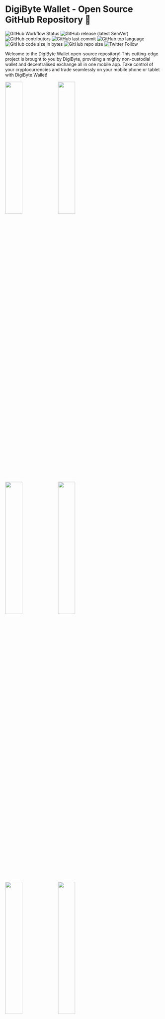 # DigiByte Wallet - Open Source GitHub Repository 🚀
![GitHub Workflow Status](https://img.shields.io/github/actions/workflow/status/komodoplatform/atomicdex-mobile/build.yml)
![GitHub release (latest SemVer)](https://img.shields.io/github/v/release/komodoplatform/atomicdex-mobile)
![GitHub contributors](https://img.shields.io/github/contributors-anon/komodoplatform/atomicdex-mobile)
![GitHub last commit](https://img.shields.io/github/last-commit/komodoplatform/atomicdex-mobile)
![GitHub top language](https://img.shields.io/github/languages/top/komodoplatform/atomicdex-mobile)
![GitHub code size in bytes](https://img.shields.io/github/languages/code-size/komodoplatform/atomicdex-mobile)
![GitHub repo size](https://img.shields.io/github/repo-size/komodoplatform/atomicdex-mobile)
![Twitter Follow](https://img.shields.io/twitter/follow/DigiByteCoin?style=social)

Welcome to the DigiByte Wallet open-source repository! This cutting-edge project is brought to you by DigiByte, providing a mighty non-custodial wallet and decentralised exchange all in one mobile app. Take control of your cryptocurrencies and trade seamlessly on your mobile phone or tablet with DigiByte Wallet!

<p float="center">
  <img src="https://user-images.githubusercontent.com/77973576/229565868-b121e9b6-2d2b-4390-a81f-a7878d0bfea8.png" width="33%" />
  <img src="https://user-images.githubusercontent.com/77973576/229565938-81a51d44-5a73-4acd-8885-454e6fa6443d.png" width="33%" /> 
  <img src="https://user-images.githubusercontent.com/77973576/229565995-252df819-1ea9-4cc8-a9bc-4ab3e1c80caf.png" width="33%" />
  <img src="https://user-images.githubusercontent.com/77973576/229566018-285b6b6d-677e-464e-aafb-e55fecb2df82.png" width="33%" />
  <img src="https://user-images.githubusercontent.com/77973576/229566049-2f25b16b-da76-4295-b4e6-ba567ac582f7.png" width="33%" />
  <img src="https://user-images.githubusercontent.com/77973576/229566075-aa00a5a9-55ae-4acd-ad7b-d67ed3a65db6.png" width="33%" />
</p>

## Unleashing the Power of DigiByte DeFi Framework 💡
We've made this repository public to showcase the incredible potential of the DigiByte DeFi Framework and to spark interest among companies looking to integrate this game-changing technology into their own applications. Our goal is to drive innovation and expand the reach of decentralised exchange technology worldwide.

## Exciting Features 🌟
- **Non-custodial wallet:** You're in control - only you can access your private keys.
- **Decentralized exchange:** Trade cryptocurrencies effortlessly across blockchain networks with atomic swap technology, bypassing the need for a middleman.
- **500+ Listed Cryptocurrencies:** A vast and ever-growing list of supported cryptocurrencies.
- **Unlimited markets:** Over 300,000 completed atomic swaps and a staggering 10,000+ trading pairs.
- **User support:** Engage with our active community, where official team members are ready to help. We'd also love to hear your feedback.
- **Most supported protocols:** DigiByte Wallet outshines the competition by supporting the most blockchain protocols of any decentralized exchange on the market.
- **Established team:** Our pioneering DigiByte developers have been at the forefront of DEX technology since 2014.
- **Frequent updates:** Our dedicated developers are constantly working to enhance the app's user experience, security, and feature set.

## Download DigiByte Wallet 📲
Embrace financial freedom at your fingertips by downloading the DigiByte Wallet:

- [iOS](https://testflight.apple.com/join/c2mOLEoC)
- [Android](https://play.google.com/store/apps/details?id=com.digibyte.atomicdex)

## Get Involved 🤝
We welcome developers, designers, and testers' contributions to our open-source project. If you'd like to contribute, please review the [contribution guidelines](CONTRIBUTING.md) and [code of conduct](CODE_OF_CONDUCT.md).

For any questions about the DigiByte Wallet or the exchange, join our lively [community](https://www.digibyte.org/en-us/#community).

# NB (Forkers/contributors):

This repository is currently in the process of undergoing safety and Flutter version upgrades. Expect major merge conflicts in the near future for any files updated from this repository. Please note that this software is under active development and provided "as is" without warranties or guarantees. Use at your own risk, as the authors and maintainers shall not be held liable for any issues, damages, or losses resulting from its use.

## Getting Started

Build requires up-to-date version of coins file from https://github.com/KomodoPlatform/coins

Commit hash and sha256sum of coins file is specified in `coins_ci.json`.
You may download one manually or use `fetch_coins.sh` script on Linux and macOS or `fetch_coins.ps1` PowerShell script on Windows.

The `fetch_coins` script depends on sha256sum and jq utils:

Ubuntu: `sudo apt-get update && sudo apt-get install -y coreutils jq`

MacOS: `brew install coreutils jq`, [Brew software](https://brew.sh/)

Windows: `choco install jq`, [Choco software](https://chocolatey.org/)


## Build and run

https://github.com/KomodoPlatform/AtomicDEX-mobile/wiki/Project-Setup#build-and-run


## Run/Build with screenshot and video recording ON

```
flutter run --dart-define=screenshot=true
```


## DigiByte DeFi Framework Library Setup:

DigiByte Wallet runs the DigiByte DeFi Framework locally on the user's device. The API binary is platform-specific and must be manually set up by the developer instead of a typical Flutter dependency.

Ensure you run the most recent DigiByte DeFi Framework [stable release](https://github.com/KomodoPlatform/atomicDEX-API/releases). Download the API binary for each platform and extract its `libmm2.a` file into the applicable platform's API folder.



### [Stable API releases](https://github.com/KomodoPlatform/atomicDEX-API/releases)
 
| API Build | API Path* |
|--|--|
| android-aarch64 | `android/app/src/main/cpp/libs/arm64-v8a/libmm2.a` |
| android-armv7 | `android/app/src/main/cpp/libs/armeabi-v7a/libmm2.a` |
| iOS | `ios/libmm2.a` |

**Relative to the Flutter project's root folder. E.g. if your name was Bob and you cloned the flutter project into your macOS home directory, the full path for the iOS API would be `/Users/Bob/atomicdex_mobile/ios/libmm2.a`*

See [our wiki](https://github.com/KomodoPlatform/atomicdex-mobile/wiki/Project-Setup#android-builds-from-scratch) here for more thorough project setup steps. Besides installing the API binary, DigiByte Wallet is set up similarly to any other cloned Flutter project.

## Accessing the database

    adb exec-out run-as com.digibyte.atomicdex cat /data/data/com.digibyte.atomicdex/app_flutter/AtomicDEX.db > AtomicDEX.db
    sqlite3 AtomicDEX.db

## Localization

1. Extract messages to the .arb file:
```bash
flutter pub run intl_generator:extract_to_arb --output-dir=lib/l10n lib/localizations.dart
```
2. Sync generated `intl_messages.arb` with existing locale `intl_*.arb` files:
```bash
dart run sync_arb_files.dart
```
3. ARB files can be used for input to translation tools like [Arbify](https://github.com/Arbify/Arbify), [Localizely](https://localizely.com/) etc.
4. The resulting translations can be used to generate a set of libraries:
```bash
flutter pub run intl_generator:generate_from_arb --output-dir=lib/l10n  lib/localizations.dart lib/l10n/intl_*.arb
```
5. Manual editing of generated `messages_*.dart` files might be needed to delete nullable syntax (`?` symbol), since the app doesn't support it yet.

## Generate latest coin config:

Clone the latest version of [coins](https://github.com/KomodoPlatform/coins)

Download and install the latest version of [python3](https://www.python.org/downloads/)

Open the cloned repository and run the script below in the terminal in the repo folder.

```bash
python3 utils/generate_app_configs.py
```

Copy the generated `coins_config.json` file from the Utils folder and paste it inside the `assets/` folder in the DigiByte Wallet project.

## Audio samples sources

 - [ticking sound](https://freesound.org/people/FoolBoyMedia/sounds/264498/)
 - [silence](https://freesound.org/people/Mullabfuhr/sounds/540483/)
 - [start (iOS)](https://freesound.org/people/pizzaiolo/sounds/320664/)

 ## Testing

 ### 1. Manual testing
 Manual testing plan:
[https://docs.google.com/spreadsheets/d/1jeIkGe2CmJ7YmuoVi6Rlc9KRr3wiBPf44Qy0Nd8qtOY/edit?usp=sharing](https://docs.google.com/spreadsheets/d/1jeIkGe2CmJ7YmuoVi6Rlc9KRr3wiBPf44Qy0Nd8qtOY/edit?usp=sharing)

 ### 2. Integration testing
 [Guide and coverage](integration_test/README.md)

 ### 3. Unit/Widget testing
 Not supported

## License 📄

This project is released under the [MIT License](COPYING).
